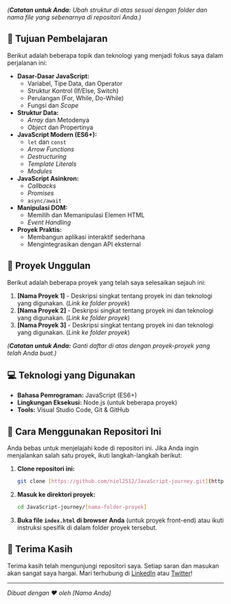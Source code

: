 *(**Catatan untuk Anda:** Ubah struktur di atas sesuai dengan folder dan nama file yang sebenarnya di repositori Anda.)*

## 🎯 Tujuan Pembelajaran

Berikut adalah beberapa topik dan teknologi yang menjadi fokus saya dalam perjalanan ini:

* **Dasar-Dasar JavaScript:**
    * Variabel, Tipe Data, dan Operator
    * Struktur Kontrol (If/Else, Switch)
    * Perulangan (For, While, Do-While)
    * Fungsi dan *Scope*
* **Struktur Data:**
    * *Array* dan Metodenya
    * *Object* dan Propertinya
* **JavaScript Modern (ES6+):**
    * `let` dan `const`
    * *Arrow Functions*
    * *Destructuring*
    * *Template Literals*
    * *Modules*
* **JavaScript Asinkron:**
    * *Callbacks*
    * *Promises*
    * `async/await`
* **Manipulasi DOM:**
    * Memilih dan Memanipulasi Elemen HTML
    * *Event Handling*
* **Proyek Praktis:**
    * Membangun aplikasi interaktif sederhana
    * Mengintegrasikan dengan API eksternal

## 🚀 Proyek Unggulan

Berikut adalah beberapa proyek yang telah saya selesaikan sejauh ini:

1.  **[Nama Proyek 1]** - Deskripsi singkat tentang proyek ini dan teknologi yang digunakan. (*Link ke folder proyek*)
2.  **[Nama Proyek 2]** - Deskripsi singkat tentang proyek ini dan teknologi yang digunakan. (*Link ke folder proyek*)
3.  **[Nama Proyek 3]** - Deskripsi singkat tentang proyek ini dan teknologi yang digunakan. (*Link ke folder proyek*)

*(**Catatan untuk Anda:** Ganti daftar di atas dengan proyek-proyek yang telah Anda buat.)*

## 💻 Teknologi yang Digunakan

* **Bahasa Pemrograman:** JavaScript (ES6+)
* **Lingkungan Eksekusi:** Node.js (untuk beberapa proyek)
* **Tools:** Visual Studio Code, Git & GitHub

## 📖 Cara Menggunakan Repositori Ini

Anda bebas untuk menjelajahi kode di repositori ini. Jika Anda ingin menjalankan salah satu proyek, ikuti langkah-langkah berikut:

1.  **Clone repositori ini:**
    ```bash
    git clone [https://github.com/niel2512/JavaScript-journey.git](https://github.com/niel2512/JavaScript-journey.git)
    ```
2.  **Masuk ke direktori proyek:**
    ```bash
    cd JavaScript-journey/[nama-folder-proyek]
    ```
3.  **Buka file `index.html` di browser Anda** (untuk proyek front-end) atau ikuti instruksi spesifik di dalam folder proyek tersebut.

## 🙏 Terima Kasih

Terima kasih telah mengunjungi repositori saya. Setiap saran dan masukan akan sangat saya hargai. Mari terhubung di [LinkedIn](https://www.linkedin.com/in/nama-anda/) atau [Twitter](https://twitter.com/nama-anda)!

---

*Dibuat dengan ❤️ oleh [Nama Anda]*
